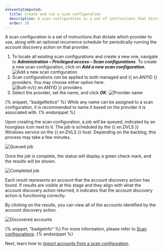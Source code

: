 ```yaml
---
eleventyComputed:
  title: Create and run a scan configuration
  description: A scan configuration is a set of instructions that dictate which provider to use, along with an optional recurrence schedule for periodically running the account discovery action on that provider.
  order: 20
---
```

A scan configuration is a set of instructions that dictate which provider to use, along with an optional recurrence schedule for periodically running the account discovery action on that provider.

1. To locate all existing scan configurations and create a new one, navigate to ***Administration – Privileged access – Scan configurations***. To create a new scan configuration, click on ***Add a new scan configuration***.
![Add a new scan configuration](https://cdnweb.devolutions.net/docs/ab_getting-started-create-run-scan-configuration_1-6.png)
1. Scan configurations can be applied to both managed and {{ en.ANYID }} providers. You may choose either option here.
![Built-in/{{ en.ANYID }} providers](https://cdnweb.devolutions.net/docs/ab_getting-started-create-run-scan-configuration_2-6.png)
1. Select the provider, set the name, and click ***OK***.
![Provider name](https://cdnweb.devolutions.net/docs/ab_getting-started-create-run-scan-configuration_3-6.png)

{% snippet, "badgeNotice" %}
While any name can be assigned to a scan configuration, it is recommended to name it based on the provider it is associated with.
{% endsnippet %}

Upon creating the scan configuration, a job will be queued, indicated by an hourglass icon next to it. The job is scheduled by the {{ en.DVLS }} Windows service on the {{ en.DVLS }} host. Depending on the backlog, this process may take a few minutes.

![Queued job](https://cdnweb.devolutions.net/docs/ab_getting-started-create-run-scan-configuration_4-6.png)

Once the job is complete, the status will display a green check mark, and the results will be shown.

![Completed job](https://cdnweb.devolutions.net/docs/ab_getting-started-create-run-scan-configuration_5-6.png)

Each result represents an account that the account discovery action has found. If results are visible at this stage and they align with what the account discovery action returned, it indicates that the account discovery action is functioning correctly.

By clicking on the results, you can view all of the accounts identified by the account discovery action.

![Discovered accounts](https://cdnweb.devolutions.net/docs/ab_getting-started-create-run-scan-configuration_6-6.png)

{% snippet, "badgeInfo" %}
For more information, please refer to [Scan configurations](/pam/scan-configurations/).
{% endsnippet %}

Next, learn how to [import accounts from a scan configuration](pam/server/getting-started/import-accounts-scan-configuration).